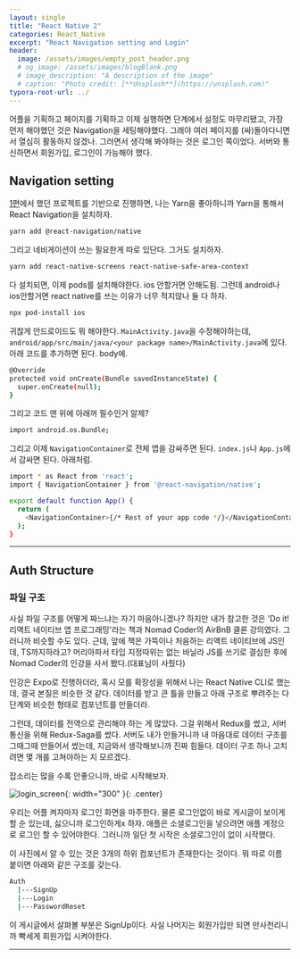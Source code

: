 ```yaml
---
layout: single
title: "React Native 2"
categories: React_Native
excerpt: "React Navigation setting and Login"
header:
  image: /assets/images/empty_post_header.png
  # og_image: /assets/images/blogBlank.png
  # image_description: "A description of the image"
  # caption: "Photo credit: [**Unsplash**](https://unsplash.com)"
typora-root-url: ../
---
```


어플을 기획하고 페이지를 기획하고 이제 실행하면 단계에서 설정도 마무리됐고, 가장 먼저 해야했던 것은 Navigation을 세팅해야했다. 그래야 여러 페이지를 (싸)돌아다니면서 열심히 활동하지 않겠나. 그러면서 생각해 봐야하는 것은 로그인 쪽이었다. 서버와 통신하면서 회원가입, 로그인이 가능해야 했다.

## Navigation setting

[1편](http://127.0.0.1:4000/sweeny/react_native/React-Native-1/)에서 했던 프로젝트를 기반으로 진행하면, 나는 Yarn을 좋아하니까 Yarn을 통해서 React Navigation을 설치하자.

```bash
yarn add @react-navigation/native
```

그리고 네비게이션이 쓰는 필요한게 따로 있단다. 그거도 설치하자.

```bash
yarn add react-native-screens react-native-safe-area-context
```

다 설치되면, 이제 pods를 설치해야한다. ios 안할거면 안해도됨. 그런데 android나 ios안할거면 react native를 쓰는 이유가 너무 적지않나 둘 다 하자.

```bash
npx pod-install ios
```

귀찮게 안드로이드도 뭐 해야한다. `MainActivity.java`을 수정해야하는데, `android/app/src/main/java/<your package name>/MainActivity.java`에 있다. 아래 코드를 추가하면 된다. body에.

```bash
@Override
protected void onCreate(Bundle savedInstanceState) {
  super.onCreate(null);
}
```

그리고 코드 맨 위에 아래꺼 필수인거 알제?

```bash
import android.os.Bundle;
```

그리고 이제 `NavigationContainer`로 전체 앱을 감싸주면 된다. `index.js`나 `App.js`에서 감싸면 된다. 아래처럼.

```bash
import * as React from 'react';
import { NavigationContainer } from '@react-navigation/native';

export default function App() {
  return (
    <NavigationContainer>{/* Rest of your app code */}</NavigationContainer>
  );
}
```

---

## Auth Structure

### 파일 구조

사실 파일 구조를 어떻게 짜느냐는 자기 마음아니겠나? 하지만 내가 참고한 것은 'Do it! 리액트 네이티브 앱 프로그래밍'라는 책과 Nomad Coder의 AirBnB 클론 강의였다. 그러니까 비슷할 수도 있다. 근데, 앞에 책은 가뜩이나 처음하는 리액트 네이티브에 JS인데, TS까지하라고? 머리아파서 타입 지정따위는 없는 바닐라 JS를 쓰기로 결심한 후에 Nomad Coder의 인강을 사서 봤다.(대표님이 사줬다)

인강은 Expo로 진행하더라, 혹시 모를 확장성을 위해서 나는 React Native CLI로 했는데, 결국 본질은 비슷한 것 같다. 데이터를 받고 큰 틀을 만들고 아래 구조로 뿌려주는 다단계와 비슷한 형태로 컴포넌트를 만들더라.

그런데, 데이터를 전역으로 관리해야 하는 게 많았다. 그걸 위해서 Redux를 썼고, 서버 통신을 위해 Redux-Saga를 썼다. 서버도 내가 만들거니까 내 마음대로 데이터 구조를 그때그때 만들어서 썼는데, 지금와서 생각해보니까 진짜 힘들다. 데이터 구조 하나 고치려면 몇 개를 고쳐야하는 지 모르겠다.

잡소리는 많을 수록 안좋으니까, 바로 시작해보자.

![login_screen](/sweeny/assets/images/login_screen.png){: width="300" }{: .center}

우리는 어플 켜자마자 로그인 화면을 마주한다. 물론 로그인없이 바로 게시글이 보이게 할 순 있는데, 싫으니까 로그인하게x 하자. 애플은 소셜로그인을 넣으려면 애플 계정으로 로그인 할 수 있어야한다. 그러니까 일단 첫 시작은 소셜로그인이 없이 시작했다.

이 사진에서 알 수 있는 것은 3개의 하위 컴포넌트가 존재한다는 것이다. 뭐 따로 이름 붙이면 아래와 같은 구조를 갖는다.

```bash
Auth
  |---SignUp
  |---Login
  |---PasswordReset
```

이 게시글에서 살펴볼 부분은 SignUp이다. 사실 나머지는 회원가입만 되면 만사천리니까 빡세게 회원가입 시켜야한다.

---
